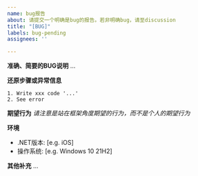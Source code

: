 ```yaml
---
name: bug报告
about: 请提交一个明确是bug的报告。若非明确bug，请至discussion
title: "[BUG]"
labels: bug-pending
assignees: ''

---
```


**准确、简要的BUG说明**
...


**还原步骤或异常信息**
```
1. Write xxx code '...'
2. See error
```

**期望行为**
*请注意是站在框架角度期望的行为，而不是个人的期望行为*


**环境**
 - .NET版本: [e.g. iOS]
 - 操作系统: [e.g. Windows 10 21H2]

**其他补充**
...
